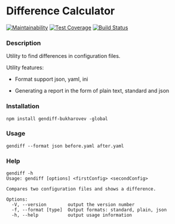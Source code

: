 # Difference Calculator

[![Maintainability](https://api.codeclimate.com/v1/badges/a3f977a8261b4408be88/maintainability)](https://codeclimate.com/github/CoraloReef/difference-generator/maintainability)
[![Test Coverage](https://api.codeclimate.com/v1/badges/a3f977a8261b4408be88/test_coverage)](https://codeclimate.com/github/CoraloReef/difference-generator/test_coverage)
[![Build Status](https://travis-ci.org/CoraloReef/difference-generator.svg?branch=master)](https://travis-ci.org/CoraloReef/difference-generator)

### Description
Utility to find differences in configuration files.

Utility features:

* Format support json, yaml, ini

* Generating a report in the form of plain text, standard and json
 
### Installation

```
npm install gendiff-bukharovev -global
```

### Usage

```
gendiff --format json before.yaml after.yaml
```

### Help

```
gendiff -h
Usage: gendiff [options] <firstConfig> <secondConfig>

Compares two configuration files and shows a difference.

Options:
  -V, --version        output the version number
  -f, --format [type]  Output formats: standard, plain, json
  -h, --help           output usage information
